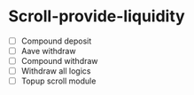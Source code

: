 # Scroll-provide-liquidity

- [ ] Compound deposit
- [ ] Aave withdraw
- [ ] Compound withdraw
- [ ] Withdraw all logics
- [ ] Topup scroll module
